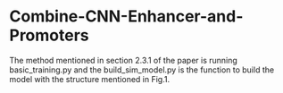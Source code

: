 # Combine-CNN-Enhancer-and-Promoters
The method mentioned in section 2.3.1 of the paper is running basic_training.py and the build_sim_model.py is the function to build the model with the structure mentioned in Fig.1.
